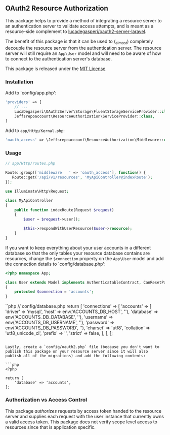 ## OAuth2 Resource Authorization

This package helps to provide a method of integrating a resource server to an authentication server to validate access attempts, and is meant as a resource-side complement to [lucadegasperi/oauth2-server-laravel](https://github.com/lucadegasperi/oauth2-server-laravel).

The benefit of this package is that it can be used to (<sub>almost</sub>) completely decouple the resource server from the authentication server.  The resource server will still require an `App\User` model and will need to be aware of how to connect to the authentication server's database.

This package is released under the [MIT License](LICENSE)

### Installation

Add to `config/app.php':

```php
'providers' => [
    // ...
    LucaDegasperi\OAuth2Server\Storage\FluentStorageServiceProvider::class,
    Jeffsrepoaccount\ResourceAuthorization\ServiceProvider::class,
]
```

Add to `app/Http/Kernal.php`:

```php
'oauth_access' => \Jeffsrepoaccount\ResourceAuthorization\Middleware::class,
```

### Usage

```php
// app/Http/routes.php

Route::group(['middleware   ' => 'oauth_access'], function() {
   Route::get('/api/v1/resources', 'MyApiController@indexRoute'); 
});
```

```php
use Illuminate\Http\Request;

class MyApiController
{
    public function indexRoute(Request $request)
    {
        $user = $request->user();

        $this->respondWithUserResource($user->resource);
    }
}
```

If you want to keep everything about your user accounts in a different database so that the only tables your resource database contains are resources, change the `$connection` property on the `App\User` model and add the connection details to `config/database.php': 

```php
<?php namespace App;

class User extends Model implements AuthenticatableContract, CanResetPasswordContract
{
    protected $connection = 'accounts';    
}
```

``php
// config/database.php
return [
    'connections' => [
        'accounts' => [
            'driver'    => 'mysql',
            'host'      => env('ACCOUNTS_DB_HOST',      ''),
            'database'  => env('ACCOUNTS_DB_DATABASE',  ''),
            'username'  => env('ACCOUNTS_DB_USERNAME',  ''),
            'password'  => env('ACCOUNTS_DB_PASSWORD',  ''),
            'charset'   => 'utf8',
            'collation' => 'utf8_unicode_ci',
            'prefix'    => '',
            'strict'    => false,
        ],
    ],
];
```

Lastly, create a `config/oauth2.php` file (because you don't want to publish this package on your resource server since it will also publish all of the migrations) and add the following contents:

```php
<?php

return [
    'database' => 'accounts',
];
```

### Authorization vs Access Control

This package _authorizes_ requests by access token handed to the resource server and supplies each request with the user instance that currently owns a valid access token.  This package does not verify scope level access to resources since that is application specific.